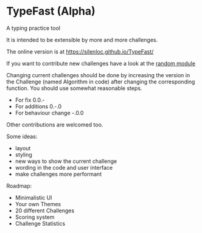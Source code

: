 # TypeFast (Alpha)
A typing practice tool

It is intended to be extensible by more and more challenges.

The online version is at https://silenloc.github.io/TypeFast/

If you want to contribute new challenges have a look at the [random module][1]

Changing current challenges should be done by increasing the version in the Challenge (named Algorithm in code) after changing the corresponding function.
You should use somewhat reasonable steps. 

- For fix 0.0.-
- For additions 0.-.0
- For behaviour change -.0.0

Other contributions are welcomed too.

Some ideas:

- layout 
- styling
- new ways to show the current challenge
- wording in the code and user interface
- make challenges more performant

Roadmap:

- Minimalistic UI
- Your own Themes
- 20 different Challenges
- Scoring system
- Challenge Statistics

[1]: https://github.com/SilenLoc/TypeFast/blob/main/src/random/mod.rs

